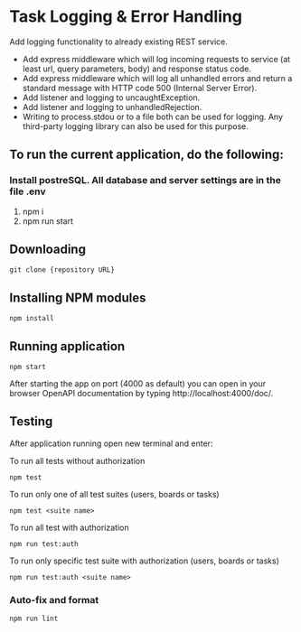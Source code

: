# Task Logging & Error Handling

Add logging functionality to already existing REST service.

- Add express middleware which will log incoming requests to service (at least url, query parameters, body) and response status code.
- Add express middleware which will log all unhandled errors and return a standard message with HTTP code 500 (Internal Server Error).
- Add listener and logging to uncaughtException.
- Add listener and logging to unhandledRejection.
- Writing to process.stdou or to a file both can be used for logging. Any third-party logging library can also be used for this purpose.

## To run the current application, do the following:

### Install postreSQL. All database and server settings are in the file .env

1. npm i
2. npm run start

## Downloading

```
git clone {repository URL}
```

## Installing NPM modules

```
npm install
```

## Running application

```
npm start
```

After starting the app on port (4000 as default) you can open
in your browser OpenAPI documentation by typing http://localhost:4000/doc/.

## Testing

After application running open new terminal and enter:

To run all tests without authorization

```
npm test
```

To run only one of all test suites (users, boards or tasks)

```
npm test <suite name>
```

To run all test with authorization

```
npm run test:auth
```

To run only specific test suite with authorization (users, boards or tasks)

```
npm run test:auth <suite name>
```

### Auto-fix and format

```
npm run lint
```

